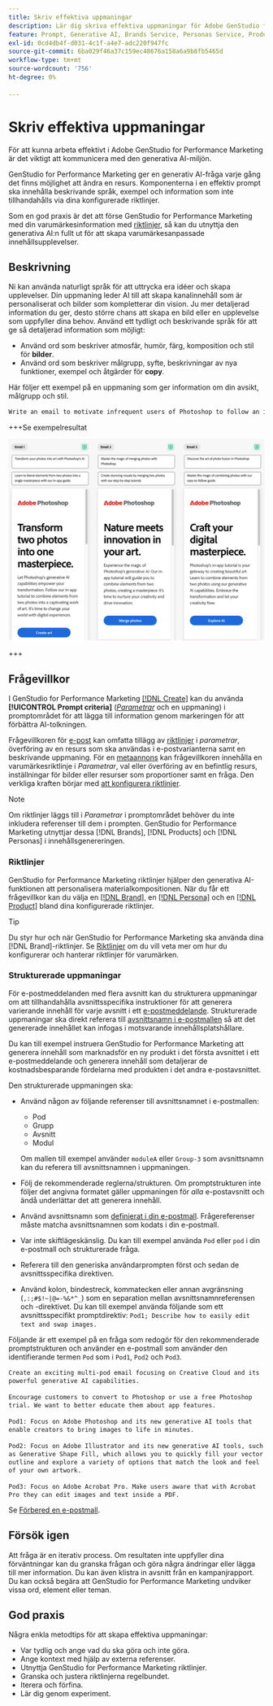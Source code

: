 ```yaml
---
title: Skriv effektiva uppmaningar
description: Lär dig skriva effektiva uppmaningar för Adobe GenStudio for Performance Marketing.
feature: Prompt, Generative AI, Brands Service, Personas Service, Products Service, Guidelines
exl-id: 0cd4db4f-d031-4c1f-a4e7-adc220f947fc
source-git-commit: 6ba029f46a37c159ec48676a158a6a9b8fb5465d
workflow-type: tm+mt
source-wordcount: '756'
ht-degree: 0%

---
```


# Skriv effektiva uppmaningar

För att kunna arbeta effektivt i Adobe GenStudio for Performance Marketing är det viktigt att kommunicera med den generativa AI-miljön.

GenStudio for Performance Marketing ger en generativ AI-fråga varje gång det finns möjlighet att ändra en resurs. Komponenterna i en effektiv prompt ska innehålla beskrivande språk, exempel och information som inte tillhandahålls via dina konfigurerade riktlinjer.

Som en god praxis är det att förse GenStudio for Performance Marketing med din varumärkesinformation med [riktlinjer](/help/user-guide/guidelines/overview.md), så kan du utnyttja den generativa AI:n fullt ut för att skapa varumärkesanpassade innehållsupplevelser.

## Beskrivning

Ni kan använda naturligt språk för att uttrycka era idéer och skapa upplevelser. Din uppmaning leder AI till att skapa kanalinnehåll som är personaliserat och bilder som kompletterar din vision. Ju mer detaljerad information du ger, desto större chans att skapa en bild eller en upplevelse som uppfyller dina behov. Använd ett tydligt och beskrivande språk för att ge så detaljerad information som möjligt:

- Använd ord som beskriver atmosfär, humör, färg, komposition och stil för **bilder**.
- Använd ord som beskriver målgrupp, syfte, beskrivningar av nya funktioner, exempel och åtgärder för **copy**.

Här följer ett exempel på en uppmaning som ger information om din avsikt, målgrupp och stil.

```bash
Write an email to motivate infrequent users of Photoshop to follow an in-app tutorial that teaches them to combine elements of two photos into a beautiful work of art. Highlight the generative AI capabilities of Photoshop and use references to natural imagery.
```

+++Se exempelresultat

![tre genererade e-postmeddelanden](/help/assets/sample-email.png)

+++

## Frågevillkor

I GenStudio for Performance Marketing [[!DNL Create]](/help/user-guide/create/overview.md) kan du använda **[!UICONTROL Prompt criteria]** ([_Parametrar_](/help/user-guide/create/overview.md#parameters) och en uppmaning) i promptområdet för att lägga till information genom markeringen för att förbättra AI-tolkningen.

Frågevillkoren för [e-post](/help/user-guide/create/email-experiences.md) kan omfatta tillägg av [riktlinjer](/help/user-guide/guidelines/overview.md) i _parametrar_, överföring av en resurs som ska användas i e-postvarianterna samt en beskrivande uppmaning. För en [metaannons](/help/tutorials/create-meta-ad.md) kan frågevillkoren innehålla en varumärkesriktlinje i _Parametrar_, val eller överföring av en befintlig resurs, inställningar för bilder eller resurser som proportioner samt en fråga. Den verkliga kraften börjar med [att konfigurera riktlinjer](/help/user-guide/guidelines/add-guidelines.md).

>[!NOTE]
>
>Om riktlinjer läggs till i _Parametrar_ i promptområdet behöver du inte inkludera referenser till dem i prompten. GenStudio for Performance Marketing utnyttjar dessa [!DNL Brands], [!DNL Products] och [!DNL Personas] i innehållsgenereringen.

### Riktlinjer

GenStudio for Performance Marketing riktlinjer hjälper den generativa AI-funktionen att personalisera materialkompositionen. När du får ett frågevillkor kan du välja en [[!DNL Brand]](/help/user-guide/guidelines/brands.md), en [[!DNL Persona]](/help/user-guide/guidelines/personas.md) och en [[!DNL Product]](/help/user-guide/guidelines/products.md) bland dina konfigurerade riktlinjer.

>[!TIP]
>
>Du styr hur och när GenStudio for Performance Marketing ska använda dina [!DNL Brand]-riktlinjer. Se [Riktlinjer](/help/user-guide/guidelines/overview.md) om du vill veta mer om hur du konfigurerar och hanterar riktlinjer för varumärken.

### Strukturerade uppmaningar

För e-postmeddelanden med flera avsnitt kan du strukturera uppmaningar om att tillhandahålla avsnittsspecifika instruktioner för att generera varierande innehåll för varje avsnitt i ett [e-postmeddelande](/help/user-guide/create/email-experiences.md). Strukturerade uppmaningar ska direkt referera till [avsnittsnamn i e-postmallen](/help/user-guide/content/email-template.md#multi-section-emails) så att det genererade innehållet kan infogas i motsvarande innehållsplatshållare.

Du kan till exempel instruera GenStudio for Performance Marketing att generera innehåll som marknadsför en ny produkt i det första avsnittet i ett e-postmeddelande och generera innehåll som detaljerar de kostnadsbesparande fördelarna med produkten i det andra e-postavsnittet.

Den strukturerade uppmaningen ska:

- Använd någon av följande referenser till avsnittsnamnet i e-postmallen:
   - Pod
   - Grupp
   - Avsnitt
   - Modul

  Om mallen till exempel använder `moduleA` eller `Group-3` som avsnittsnamn kan du referera till avsnittsnamnen i uppmaningen.

- Följ de rekommenderade reglerna/strukturen. Om promptstrukturen inte följer det angivna formatet gäller uppmaningen för *alla* e-postavsnitt och ändå underlättar det att generera innehåll.
- Använd avsnittsnamn som [definierat i din e-postmall](/help/user-guide/content/email-template.md#code-an-email-template). Frågereferenser måste matcha avsnittsnamnen som kodats i din e-postmall.
- Var inte skiftlägeskänslig. Du kan till exempel använda `Pod` eller `pod` i din e-postmall och strukturerade fråga.
- Referera till den generiska användarprompten först och sedan de avsnittsspecifika direktiven.
- Använd kolon, bindestreck, kommatecken eller annan avgränsning (`,:;#$!~|@=-%&*^_`) som en separation mellan avsnittsnamnreferensen och -direktivet. Du kan till exempel använda följande som ett avsnittsspecifikt promptdirektiv: `Pod1; Describe how to easily edit text and swap images.`

Följande är ett exempel på en fråga som redogör för den rekommenderade promptstrukturen och använder en e-postmall som använder den identifierande termen `Pod` som i `Pod1`, `Pod2` och `Pod3`.

```properties
Create an exciting multi-pod email focusing on Creative Cloud and its powerful generative AI capabilities.

Encourage customers to convert to Photoshop or use a free Photoshop trial. We want to better educate them about app features.

Pod1: Focus on Adobe Photoshop and its new generative AI tools that enable creators to bring images to life in minutes.

Pod2: Focus on Adobe Illustrator and its new generative AI tools, such as Generative Shape Fill, which allows you to quickly fill your vector outline and explore a variety of options that match the look and feel of your own artwork.

Pod3: Focus on Adobe Acrobat Pro. Make users aware that with Acrobat Pro they can edit images and text inside a PDF.
```

Se [Förbered en e-postmall](/help/user-guide/content/email-template.md#code-an-email-template).

## Försök igen

Att fråga är en iterativ process. Om resultaten inte uppfyller dina förväntningar kan du granska frågan och göra några ändringar eller lägga till mer information. Du kan även klistra in avsnitt från en kampanjrapport. Du kan också begära att GenStudio for Performance Marketing undviker vissa ord, element eller teman.

## God praxis

Några enkla metodtips för att skapa effektiva uppmaningar:

- Var tydlig och ange vad du ska göra och inte göra.
- Ange kontext med hjälp av externa referenser.
- Utnyttja GenStudio for Performance Marketing riktlinjer.
- Granska och justera riktlinjerna regelbundet.
- Iterera och förfina.
- Lär dig genom experiment.
